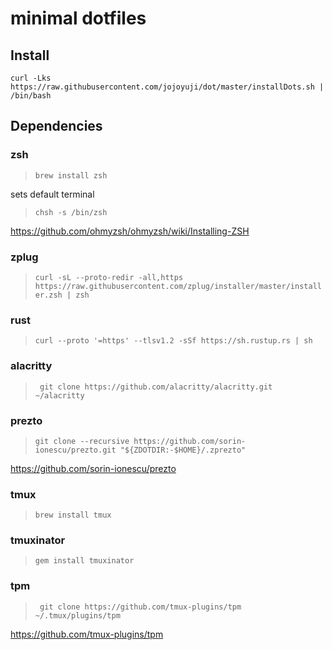 # minimal dotfiles

## Install
```
curl -Lks https://raw.githubusercontent.com/jojoyuji/dot/master/installDots.sh | /bin/bash
```

## Dependencies

### zsh 

>  ```brew install zsh```

sets default terminal

> ``` chsh -s /bin/zsh ```

https://github.com/ohmyzsh/ohmyzsh/wiki/Installing-ZSH

### zplug

>  ``` curl -sL --proto-redir -all,https https://raw.githubusercontent.com/zplug/installer/master/installer.zsh | zsh ```

### rust

> ``` curl --proto '=https' --tlsv1.2 -sSf https://sh.rustup.rs | sh ```

### alacritty 

> ``` git clone https://github.com/alacritty/alacritty.git ~/alacritty```

### prezto

> ```git clone --recursive https://github.com/sorin-ionescu/prezto.git "${ZDOTDIR:-$HOME}/.zprezto"```

https://github.com/sorin-ionescu/prezto

### tmux

>  ```brew install tmux```

### tmuxinator

> ```gem install tmuxinator```

### tpm 

>  ``` git clone https://github.com/tmux-plugins/tpm ~/.tmux/plugins/tpm```

https://github.com/tmux-plugins/tpm


